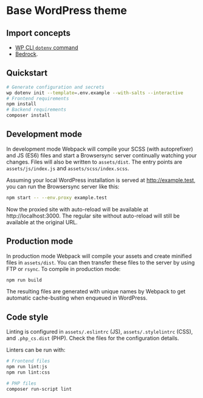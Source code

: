 # Base WordPress theme

## Import concepts

- [WP CLI `dotenv` command](https://github.com/aaemnnosttv/wp-cli-dotenv-command)
- [Bedrock](https://roots.io/docs/bedrock/master/installation/).

## Quickstart

```bash
# Generate configuration and secrets
wp dotenv init --template=.env.example --with-salts --interactive
# Frontend requirements
npm install
# Backend requirements
composer install
```

## Development mode

In development mode Webpack will compile your SCSS (with autoprefixer) and JS (ES6) files and start a Browsersync server continually watching your changes. Files will also be written to `assets/dist`. The entry points are `assets/js/index.js` and `assets/scss/index.scss`.

Assuming your local WordPress installation is served at http://example.test, you can run the Browsersync server like this:

```bash
npm start -- --env.proxy example.test
```

Now the proxied site with auto-reload will be available at http://localhost:3000. The regular site without auto-reload will still be available at the original URL.

## Production mode

In production mode Webpack will compile your assets and create minified files in `assets/dist`. You can then transfer these files to the server by using FTP or `rsync`. To compile in production mode:

```bash
npm run build
```

The resulting files are generated with unique names by Webpack to get automatic cache-busting when enqueued in WordPress.

## Code style

Linting is configured in `assets/.eslintrc` (JS), `assets/.stylelintrc` (CSS), and `.php_cs.dist` (PHP). Check the files for the configuration details.

Linters can be run with:

```bash
# Frontend files
npm run lint:js
npm run lint:css

# PHP files
composer run-script lint
```
